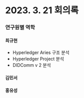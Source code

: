 # 2023. 3. 21 회의록

### 연구원별 역학

#### 최규현

* Hyperledger Aries 구조 분석
* Hyperledger Project 분석
* DIDComm v 2 분석

#### 김민서


#### 홍유성
